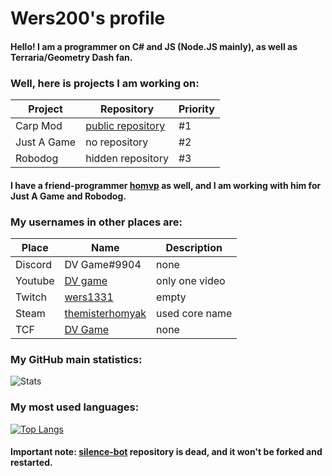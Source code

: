 # Wers200's profile
#### Hello! I am a programmer on C# and JS (Node.JS mainly), as well as Terraria/Geometry Dash fan.

### Well, here is projects I am working on:
| Project | Repository | Priority |
| ------ | ------ | ------ |
| Carp Mod | [public repository](https://github.com/Wers200/CarpMod) | #1 |
| Just A Game | no repository | #2 |
| Robodog | hidden repository | #3 |

#### I have a friend-programmer [homvp](https://github.com/Compdog-inc) as well, and I am working with him for Just A Game and Robodog.

### My usernames in other places are:
| Place | Name | Description |
| ------ | ------ | ------ |
| Discord | DV Game#9904 | none |
| Youtube | [DV game](https://www.youtube.com/channel/UCaco8Vx4QIUQaAsJ8Mr_Pmg) | only one video |
| Twitch | [wers1331](https://www.twitch.tv/wers1331) | empty |
| Steam | [themisterhomyak](https://steamcommunity.com/profiles/76561199044854598/) | used core name |
| TCF | [DV Game](https://forums.terraria.org/index.php?members/dv-game.213693/) | none |

### My GitHub main statistics:

![Stats](https://github-readme-stats.vercel.app/api?username=Wers200&show_icons=true) 
### My most used languages:

[![Top Langs](https://github-readme-stats.vercel.app/api/top-langs/?username=Wers200&layout=compact)](https://github.com/anuraghazra/github-readme-stats)

#### Important note: [silence-bot](https://github.com/Wers200/silence-bot) repository is dead, and it won't be forked and restarted.
